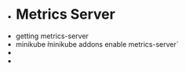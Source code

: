 - # Metrics Server
- getting metrics-server
- minikube   ̀minikube addons enable metrics-server`
-
-